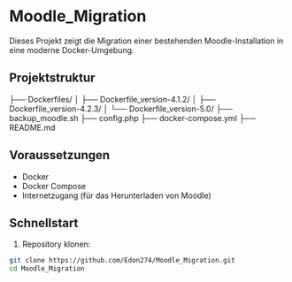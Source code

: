 # Moodle_Migration

Dieses Projekt zeigt die Migration einer bestehenden Moodle-Installation in eine moderne Docker-Umgebung.

## Projektstruktur

├── Dockerfiles/
│ ├── Dockerfile_version-4.1.2/
│ ├── Dockerfile_version-4.2.3/
│ └── Dockerfile_version-5.0/
├── backup_moodle.sh
├── config.php
├── docker-compose.yml
├── README.md


## Voraussetzungen

- Docker
- Docker Compose
- Internetzugang (für das Herunterladen von Moodle)

## Schnellstart

1. Repository klonen:

```bash
git clone https://github.com/Edon274/Moodle_Migration.git
cd Moodle_Migration
